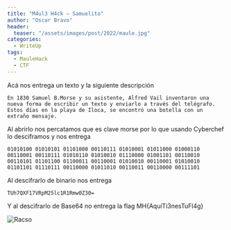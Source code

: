 ```yaml
---
title: "M4ul3 H4ck – Samuelito"
author: "Oscar Bravo"
header: 
  teaser: "/assets/images/post/2022/maule.jpg"
categories:
  - WriteUp
tags:
  - MauleHack
  - CTF
---
```




Acá nos entrega un texto y la siguiente descripción

	En 1830 Samuel B.Morse y su asistente, Alfred Vail inventaron una nueva forma de escribir un texto y enviarlo a través del telégrafo. Estos días en la playa de Iloca, se encontró una botella con un extraño mensaje.

Al abrirlo nos percatamos que es clave morse por lo que usando Cyberchef lo desciframos y nos entrega

	01010100 01010101 01101000 00110111 01010001 01011000 01000110 00110001 00110111 01010110 01010010 01110000 01001101 00110010 00110101 01101100 01100011 00110001 01010010 00110001 01010010 01101101 01110111 00110000 01011010 00110011 00110000 00111101

Al descifrarlo de binario nos entrega

	TUh7QXF17VRpM25lc1R1Rmw0Z30=

Y al descifrarlo de Base64 no entrega la flag MH{AquíTi3nesTuFl4g}



![Racso](https://www.hackthebox.com/badge/image/159593)